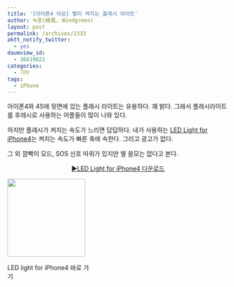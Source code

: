 ```yaml
---
title: '[아이폰4 이상] 빨리 켜지는 플래시 라이트'
author: 녹풍(綠風, Windgreen)
layout: post
permalink: /archives/2333
aktt_notify_twitter:
  - yes
daumview_id:
  - 36619822
categories:
  - 기타
tags:
  - iPhone
---
```

아이폰4와 4S에 뒷면에 있는 플래시 라이트는 유용하다. 꽤 밝다. 그래서 플래시라이트를 후레시로 사용하는 어플들이 많이 나와 있다.

하지만 플래시가 켜지는 속도가 느리면 답답하다. 내가 사용하는 [LED Light for iPhone4][1]는 켜지는 속도가 빠른 축에 속한다. 그리고 광고가 없다.

그 외 깜빡이 모드, SOS 신호 따위가 있지만 별 쓸모는 없다고 본다.

<p style="text-align: center;">
  <a href="http://itunes.apple.com/kr/app/led-light-for-iphone-4-free/id379753015?mt=8&ls=1">▶LED Light for iPhone4 다운로드</a>
</p>

<div style="width: 187px" class="wp-caption aligncenter">
  <img class=" " src="http://dl.dropbox.com/u/15546257/blog/mytory/LED-light-for-iphone4-free.png" alt="" width="177" height="178" /><p class="wp-caption-text">
    LED light for iPhone4 바로 가기
  </p>
</div>

 [1]: http://itunes.apple.com/kr/app/led-light-for-iphone-4-free/id379753015?mt=8&ls=1